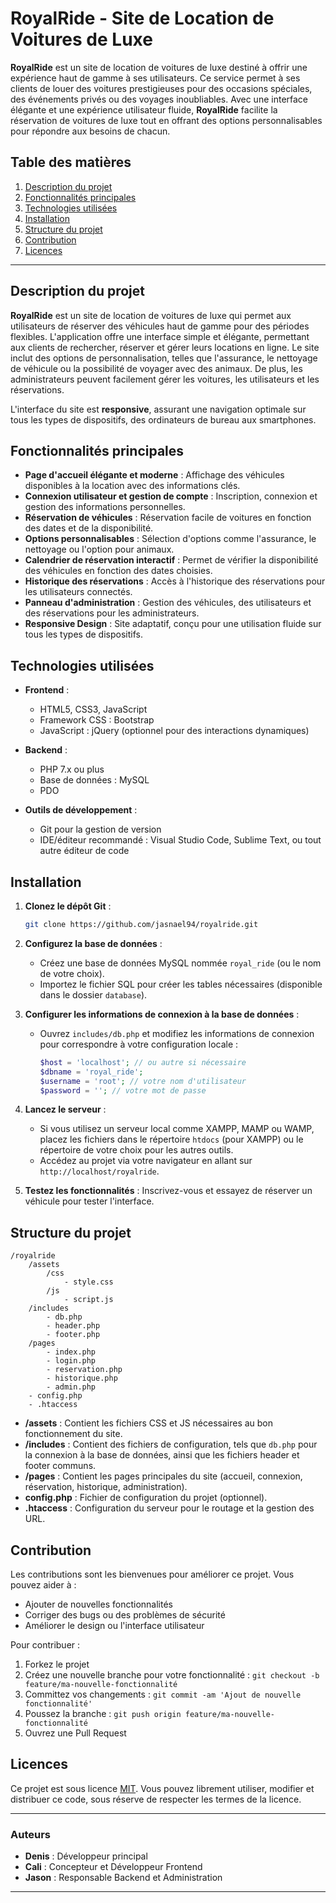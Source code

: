 # RoyalRide - Site de Location de Voitures de Luxe

**RoyalRide** est un site de location de voitures de luxe destiné à offrir une expérience haut de gamme à ses utilisateurs. Ce service permet à ses clients de louer des voitures prestigieuses pour des occasions spéciales, des événements privés ou des voyages inoubliables. Avec une interface élégante et une expérience utilisateur fluide, **RoyalRide** facilite la réservation de voitures de luxe tout en offrant des options personnalisables pour répondre aux besoins de chacun.

## Table des matières

1. [Description du projet](#description-du-projet)
2. [Fonctionnalités principales](#fonctionnalités-principales)
3. [Technologies utilisées](#technologies-utilisées)
4. [Installation](#installation)
5. [Structure du projet](#structure-du-projet)
6. [Contribution](#contribution)
7. [Licences](#licences)

---

## Description du projet

**RoyalRide** est un site de location de voitures de luxe qui permet aux utilisateurs de réserver des véhicules haut de gamme pour des périodes flexibles. L'application offre une interface simple et élégante, permettant aux clients de rechercher, réserver et gérer leurs locations en ligne. Le site inclut des options de personnalisation, telles que l'assurance, le nettoyage de véhicule ou la possibilité de voyager avec des animaux. De plus, les administrateurs peuvent facilement gérer les voitures, les utilisateurs et les réservations.

L'interface du site est **responsive**, assurant une navigation optimale sur tous les types de dispositifs, des ordinateurs de bureau aux smartphones.

## Fonctionnalités principales

- **Page d'accueil élégante et moderne** : Affichage des véhicules disponibles à la location avec des informations clés.
- **Connexion utilisateur et gestion de compte** : Inscription, connexion et gestion des informations personnelles.
- **Réservation de véhicules** : Réservation facile de voitures en fonction des dates et de la disponibilité.
- **Options personnalisables** : Sélection d'options comme l'assurance, le nettoyage ou l'option pour animaux.
- **Calendrier de réservation interactif** : Permet de vérifier la disponibilité des véhicules en fonction des dates choisies.
- **Historique des réservations** : Accès à l'historique des réservations pour les utilisateurs connectés.
- **Panneau d'administration** : Gestion des véhicules, des utilisateurs et des réservations pour les administrateurs.
- **Responsive Design** : Site adaptatif, conçu pour une utilisation fluide sur tous les types de dispositifs.

## Technologies utilisées

- **Frontend** :  
  - HTML5, CSS3, JavaScript
  - Framework CSS : Bootstrap
  - JavaScript : jQuery (optionnel pour des interactions dynamiques)
  
- **Backend** :  
  - PHP 7.x ou plus
  - Base de données : MySQL 
  - PDO 

- **Outils de développement** :
  - Git pour la gestion de version
  - IDE/éditeur recommandé : Visual Studio Code, Sublime Text, ou tout autre éditeur de code

## Installation

1. **Clonez le dépôt Git** :
   ```bash
   git clone https://github.com/jasnael94/royalride.git
   ```
   
2. **Configurez la base de données** :
   - Créez une base de données MySQL nommée `royal_ride` (ou le nom de votre choix).
   - Importez le fichier SQL pour créer les tables nécessaires (disponible dans le dossier `database`).

3. **Configurer les informations de connexion à la base de données** :
   - Ouvrez `includes/db.php` et modifiez les informations de connexion pour correspondre à votre configuration locale :
     ```php
     $host = 'localhost'; // ou autre si nécessaire
     $dbname = 'royal_ride';
     $username = 'root'; // votre nom d'utilisateur
     $password = ''; // votre mot de passe
     ```

4. **Lancez le serveur** :
   - Si vous utilisez un serveur local comme XAMPP, MAMP ou WAMP, placez les fichiers dans le répertoire `htdocs` (pour XAMPP) ou le répertoire de votre choix pour les autres outils.
   - Accédez au projet via votre navigateur en allant sur `http://localhost/royalride`.

5. **Testez les fonctionnalités** : Inscrivez-vous et essayez de réserver un véhicule pour tester l'interface.

## Structure du projet

```
/royalride
    /assets
        /css
            - style.css
        /js
            - script.js
    /includes
        - db.php
        - header.php
        - footer.php
    /pages
        - index.php
        - login.php
        - reservation.php
        - historique.php
        - admin.php
    - config.php
    - .htaccess
```

- **/assets** : Contient les fichiers CSS et JS nécessaires au bon fonctionnement du site.
- **/includes** : Contient des fichiers de configuration, tels que `db.php` pour la connexion à la base de données, ainsi que les fichiers header et footer communs.
- **/pages** : Contient les pages principales du site (accueil, connexion, réservation, historique, administration).
- **config.php** : Fichier de configuration du projet (optionnel).
- **.htaccess** : Configuration du serveur pour le routage et la gestion des URL.

## Contribution

Les contributions sont les bienvenues pour améliorer ce projet. Vous pouvez aider à :
- Ajouter de nouvelles fonctionnalités
- Corriger des bugs ou des problèmes de sécurité
- Améliorer le design ou l'interface utilisateur

Pour contribuer :
1. Forkez le projet
2. Créez une nouvelle branche pour votre fonctionnalité : `git checkout -b feature/ma-nouvelle-fonctionnalité`
3. Committez vos changements : `git commit -am 'Ajout de nouvelle fonctionnalité'`
4. Poussez la branche : `git push origin feature/ma-nouvelle-fonctionnalité`
5. Ouvrez une Pull Request

## Licences

Ce projet est sous licence [MIT](https://opensource.org/licenses/MIT). Vous pouvez librement utiliser, modifier et distribuer ce code, sous réserve de respecter les termes de la licence.

---

### Auteurs

- **Denis** : Développeur principal
- **Cali** : Concepteur et Développeur Frontend
- **Jason** : Responsable Backend et Administration

---
